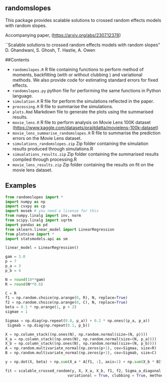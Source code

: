 ## randomslopes
This package provides scalable solutions to crossed random effects models with random slopes. 

Accompanying paper, (https://arxiv.org/abs/2307.12378)


``Scalable solutions to crossed random effects models with random slopes" 
D. Ghandwani, S. Ghosh, T. Hastie, A. Owen


##Contents

 - `randomslopes.R` R file containing functions to perform method of moments, backfitting (with or without clubbing ) and variational methods. We also provide code for estimating standard errors for fixed effects. 
 -  `randomslopes.py` python file for performing the same functions in Python language.
 -  `simulation.R` R file for perform the simulations reflected in the paper.
 -  `processing.R` R file to summarise the simulations.
 -   `plots.Rmd` Markdown file to generate the plots using the summarised results.
 -   `movie_lens.R` R file to perform analysis on Movie Lens 100K dataset (https://www.kaggle.com/datasets/prajitdatta/movielens-100k-dataset)
 -   `movie_lens_summarise_randomslopes.R` R file to summarise the prediction errors on the Movie Lens dataset.
 -   `simulations_randomslopes.zip` Zip folder containing the simulation results produced through simulations.R
 -   `simualations_results.zip` Zip folder containing the summarised results compiled through processing.R
 -   `movie_lens_results.zip` Zip folder containing the results on fit on the movie lens dataset. 


## Examples

```py
from randomslopes import *
import numpy as np
import cvxpy as cp
import mosek # you need a license for this
from numpy.linalg import inv, norm
from scipy.linalg import sqrtm
import pandas as pd
from sklearn.linear_model import LinearRegression
from plotnine import *
import statsmodels.api as sm

linear_model = LinearRegression()

gam = 3.0
p = 7
p_a = 3
p_b = 4

N = round(10**gam)
R = round(N**0.6)

C = R
f1 = np.random.choice(np.arange(0, R), N, replace=True)
f2 = np.random.choice(np.arange(0, C), N, replace=True)
beta = 0.1 * np.arange(1, p + 2)
sigmae = 1

Sigmaa = np.diag(np.repeat(0.8, p_a)) + 0.2 * np.ones((p_a, p_a))
 Sigmab = np.diag(np.repeat(0.1, p_b))

X = np.column_stack((np.ones(N), np.random.normal(size=(N, p))))
X_a = np.column_stack((np.ones(N), np.random.normal(size=(N, p_a))))
X_b = np.column_stack((np.ones(N), np.random.normal(size=(N, p_b))))
A = np.random.multivariate_normal(np.zeros(p+1), cov=Sigmaa, size=R)
B = np.random.multivariate_normal(np.zeros(p+1), cov=Sigmab, size=C)

y = np.dot(X, beta) + np.sum(X_a * A[f1, :], axis=1) + np.sum(X_b * B[f2, :], axis=1) + np.random.normal(scale=sigmae, size=N)

fit = scalable_crossed_random(y, X, X_a, X_b, f1, f2, Sigma_a_diagonal = False, Sigma_b_diagonal = TRUE, 
                            variational = True, clubbing = True, method_of_mom = True, beta_covariance = TRUE)

```

